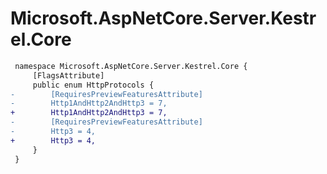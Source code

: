 # Microsoft.AspNetCore.Server.Kestrel.Core

``` diff
 namespace Microsoft.AspNetCore.Server.Kestrel.Core {
     [FlagsAttribute]
     public enum HttpProtocols {
-        [RequiresPreviewFeaturesAttribute]
-        Http1AndHttp2AndHttp3 = 7,
+        Http1AndHttp2AndHttp3 = 7,
-        [RequiresPreviewFeaturesAttribute]
-        Http3 = 4,
+        Http3 = 4,
     }
 }
```

